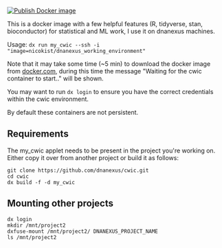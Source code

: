 [![Publish Docker image](https://github.com/nicokist/dnanexus_working_environment/actions/workflows/docker-image.yml/badge.svg)](https://github.com/nicokist/dnanexus_working_environment/actions/workflows/docker-image.yml)

This is a docker image with a few helpful features (R, tidyverse, stan, bioconductor) for statistical and ML work, I use it on dnanexus machines.

Usage: 
`dx run my_cwic --ssh -i "image=nicokist/dnanexus_working_environment"`

Note that it may take some time (~5 min) to download the docker image from [docker.com](https://hub.docker.com/repository/docker/nicokist/dnanexus_working_environment), during this time the message "Waiting for the cwic container to start.." will be shown.

You may want to run `dx login` to ensure you have the correct credentials within the cwic environment.

By default these containers are not persistent.

## Requirements
The my_cwic applet needs to be present in the project you're working on. Either copy it over from another project or build it as follows:

```
git clone https://github.com/dnanexus/cwic.git
cd cwic
dx build -f -d my_cwic
```
## Mounting other projects

```
dx login
mkdir /mnt/project2
dxfuse-mount /mnt/project2/ DNANEXUS_PROJECT_NAME
ls /mnt/project2
```

